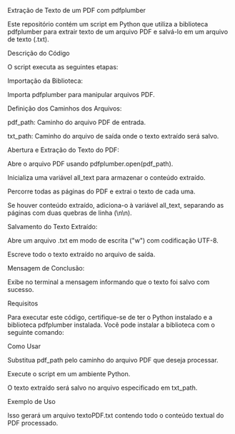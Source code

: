 Extração de Texto de um PDF com pdfplumber

Este repositório contém um script em Python que utiliza a biblioteca pdfplumber para extrair texto de um arquivo PDF e salvá-lo em um arquivo de texto (.txt).

Descrição do Código

O script executa as seguintes etapas:

Importação da Biblioteca:

Importa pdfplumber para manipular arquivos PDF.

Definição dos Caminhos dos Arquivos:

pdf_path: Caminho do arquivo PDF de entrada.

txt_path: Caminho do arquivo de saída onde o texto extraído será salvo.

Abertura e Extração do Texto do PDF:

Abre o arquivo PDF usando pdfplumber.open(pdf_path).

Inicializa uma variável all_text para armazenar o conteúdo extraído.

Percorre todas as páginas do PDF e extrai o texto de cada uma.

Se houver conteúdo extraído, adiciona-o à variável all_text, separando as páginas com duas quebras de linha (\n\n).

Salvamento do Texto Extraído:

Abre um arquivo .txt em modo de escrita ("w") com codificação UTF-8.

Escreve todo o texto extraído no arquivo de saída.

Mensagem de Conclusão:

Exibe no terminal a mensagem informando que o texto foi salvo com sucesso.

Requisitos

Para executar este código, certifique-se de ter o Python instalado e a biblioteca pdfplumber instalada. Você pode instalar a biblioteca com o seguinte comando:

Como Usar

Substitua pdf_path pelo caminho do arquivo PDF que deseja processar.

Execute o script em um ambiente Python.

O texto extraído será salvo no arquivo especificado em txt_path.

Exemplo de Uso

Isso gerará um arquivo textoPDF.txt contendo todo o conteúdo textual do PDF processado.
